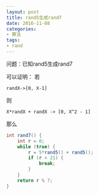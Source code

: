 ```yaml
---
layout: post
title: rand5生成rand7
date: 2016-11-08
categories:
- 算法
tags:
- rand
---
```


问题：已知rand5生成rand7
<!-- more -->
可以证明：
若
```
randX->[0, X-1]
```
则
```
X*randX + randX -> [0, X^2 - 1]
```
那么
``` java
int rand7() {
    int r = 0;
    while (true) {
        r = 5*rand5() + rand5();
        if (r < 21) {
            break;
        }
    }
    return r % 7;
}
```